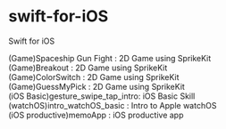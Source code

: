 # swift-for-iOS
Swift for iOS

(Game)Spaceship Gun Fight         : 2D Game using SprikeKit <br>
(Game)Breakout                    : 2D Game using SprikeKit <br>
(Game)ColorSwitch	                : 2D Game using SprikeKit <br>
(Game)GuessMyPick	                : 2D Game using SprikeKit <br>
(iOS Basic)gesture_swipe_tap_intro: iOS Basic Skill <br>
(watchOS)intro_watchOS_basic	    : Intro to Apple watchOS <br>
(iOS productive)memoApp           : iOS productive app <br>

